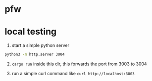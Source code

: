 # pfw

# local testing

1. start a simple python server

```bash
python3 -m http.server 3004
```

2. `cargo run` inside this dir, this forwards the port from 3003 to 3004

3. run a simple curl command like `curl http://localhost:3003`
